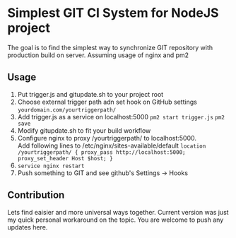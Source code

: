 # Simplest GIT CI System for NodeJS project
The goal is to find the simplest way to synchronize GIT repository with production build on server.
Assuming usage of nginx and pm2

## Usage
1. Put trigger.js and gitupdate.sh to your project root
2. Choose external trigger path adn set hook on GitHub settings `yourdomain.com/yourtriggerpath/`
3. Add trigger.js as a service on localhost:5000
`pm2 start trigger.js`
`pm2 save`
4. Modify gitupdate.sh to fit your build workflow
5. Configure nginx to proxy /yourtriggerpath/ to localhost:5000.  
Add following lines to /etc/nginx/sites-available/default
`location /yourtriggerpath/ {
		proxy_pass http://localhost:5000;
		proxy_set_header Host $host;
	}
`
6. `service nginx restart`
7. Push something to GIT and see github's Settings -> Hooks

## Contribution

Lets find eaisier and more universal ways together. Current version was just my quick personal workaround on the topic.
You are welcome to push any updates here.





